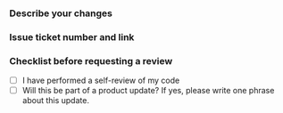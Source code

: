 ### Describe your changes

### Issue ticket number and link

### Checklist before requesting a review
- [ ] I have performed a self-review of my code
- [ ] Will this be part of a product update? If yes, please write one phrase about this update.
